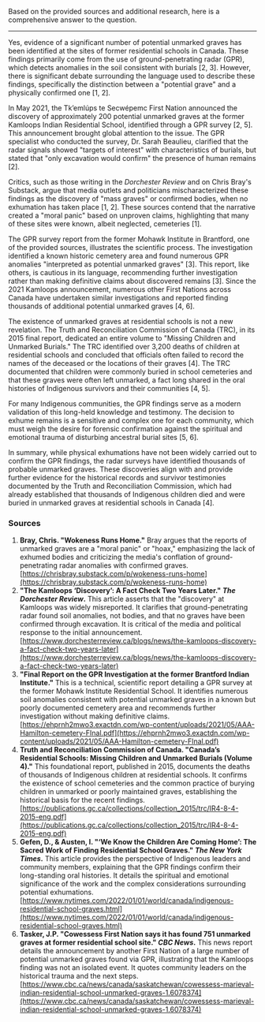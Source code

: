 Based on the provided sources and additional research, here is a comprehensive answer to the question.

***

Yes, evidence of a significant number of potential unmarked graves has been identified at the sites of former residential schools in Canada. These findings primarily come from the use of ground-penetrating radar (GPR), which detects anomalies in the soil consistent with burials [2, 3]. However, there is significant debate surrounding the language used to describe these findings, specifically the distinction between a "potential grave" and a physically confirmed one [1, 2].

In May 2021, the Tk’emlúps te Secwépemc First Nation announced the discovery of approximately 200 potential unmarked graves at the former Kamloops Indian Residential School, identified through a GPR survey [2, 5]. This announcement brought global attention to the issue. The GPR specialist who conducted the survey, Dr. Sarah Beaulieu, clarified that the radar signals showed "targets of interest" with characteristics of burials, but stated that "only excavation would confirm" the presence of human remains [2].

Critics, such as those writing in the *Dorchester Review* and on Chris Bray's Substack, argue that media outlets and politicians mischaracterized these findings as the discovery of "mass graves" or confirmed bodies, when no exhumation has taken place [1, 2]. These sources contend that the narrative created a "moral panic" based on unproven claims, highlighting that many of these sites were known, albeit neglected, cemeteries [1].

The GPR survey report from the former Mohawk Institute in Brantford, one of the provided sources, illustrates the scientific process. The investigation identified a known historic cemetery area and found numerous GPR anomalies "interpreted as potential unmarked graves" [3]. This report, like others, is cautious in its language, recommending further investigation rather than making definitive claims about discovered remains [3]. Since the 2021 Kamloops announcement, numerous other First Nations across Canada have undertaken similar investigations and reported finding thousands of additional potential unmarked graves [4, 6].

The existence of unmarked graves at residential schools is not a new revelation. The Truth and Reconciliation Commission of Canada (TRC), in its 2015 final report, dedicated an entire volume to "Missing Children and Unmarked Burials." The TRC identified over 3,200 deaths of children at residential schools and concluded that officials often failed to record the names of the deceased or the locations of their graves [4]. The TRC documented that children were commonly buried in school cemeteries and that these graves were often left unmarked, a fact long shared in the oral histories of Indigenous survivors and their communities [4, 5].

For many Indigenous communities, the GPR findings serve as a modern validation of this long-held knowledge and testimony. The decision to exhume remains is a sensitive and complex one for each community, which must weigh the desire for forensic confirmation against the spiritual and emotional trauma of disturbing ancestral burial sites [5, 6].

In summary, while physical exhumations have not been widely carried out to confirm the GPR findings, the radar surveys have identified thousands of probable unmarked graves. These discoveries align with and provide further evidence for the historical records and survivor testimonies documented by the Truth and Reconciliation Commission, which had already established that thousands of Indigenous children died and were buried in unmarked graves at residential schools in Canada [4].

### Sources

1.  **Bray, Chris. "Wokeness Runs Home."** Bray argues that the reports of unmarked graves are a "moral panic" or "hoax," emphasizing the lack of exhumed bodies and criticizing the media's conflation of ground-penetrating radar anomalies with confirmed graves. [https://chrisbray.substack.com/p/wokeness-runs-home](https://chrisbray.substack.com/p/wokeness-runs-home)
2.  **"The Kamloops ‘Discovery’: A Fact Check Two Years Later." *The Dorchester Review*.** This article asserts that the "discovery" at Kamloops was widely misreported. It clarifies that ground-penetrating radar found soil anomalies, not bodies, and that no graves have been confirmed through excavation. It is critical of the media and political response to the initial announcement. [https://www.dorchesterreview.ca/blogs/news/the-kamloops-discovery-a-fact-check-two-years-later](https://www.dorchesterreview.ca/blogs/news/the-kamloops-discovery-a-fact-check-two-years-later)
3.  **"Final Report on the GPR Investigation at the former Brantford Indian Institute."** This is a technical, scientific report detailing a GPR survey at the former Mohawk Institute Residential School. It identifies numerous soil anomalies consistent with potential unmarked graves in a known but poorly documented cemetery area and recommends further investigation without making definitive claims. [https://ehprnh2mwo3.exactdn.com/wp-content/uploads/2021/05/AAA-Hamilton-cemetery-FInal.pdf](https://ehprnh2mwo3.exactdn.com/wp-content/uploads/2021/05/AAA-Hamilton-cemetery-FInal.pdf)
4.  **Truth and Reconciliation Commission of Canada. "Canada’s Residential Schools: Missing Children and Unmarked Burials (Volume 4)."** This foundational report, published in 2015, documents the deaths of thousands of Indigenous children at residential schools. It confirms the existence of school cemeteries and the common practice of burying children in unmarked or poorly maintained graves, establishing the historical basis for the recent findings. [https://publications.gc.ca/collections/collection_2015/trc/IR4-8-4-2015-eng.pdf](https://publications.gc.ca/collections/collection_2015/trc/IR4-8-4-2015-eng.pdf)
5.  **Gefen, D., & Austen, I. "‘We Know the Children Are Coming Home’: The Sacred Work of Finding Residential School Graves." *The New York Times*.** This article provides the perspective of Indigenous leaders and community members, explaining that the GPR findings confirm their long-standing oral histories. It details the spiritual and emotional significance of the work and the complex considerations surrounding potential exhumations. [https://www.nytimes.com/2022/01/01/world/canada/indigenous-residential-school-graves.html](https://www.nytimes.com/2022/01/01/world/canada/indigenous-residential-school-graves.html)
6.  **Tasker, J.P. "Cowessess First Nation says it has found 751 unmarked graves at former residential school site." *CBC News*.** This news report details the announcement by another First Nation of a large number of potential unmarked graves found via GPR, illustrating that the Kamloops finding was not an isolated event. It quotes community leaders on the historical trauma and the next steps. [https://www.cbc.ca/news/canada/saskatchewan/cowessess-marieval-indian-residential-school-unmarked-graves-1.6078374](https://www.cbc.ca/news/canada/saskatchewan/cowessess-marieval-indian-residential-school-unmarked-graves-1.6078374)